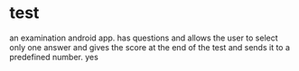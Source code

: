 # test
an examination android app. has questions and allows the user to select only one answer and gives the score at the end of the test and sends it to a predefined number.
yes
